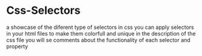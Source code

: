 # Css-Selectors
a showcase of the diferent type of selectors in css
you can apply selectors in your html files to make them colorfull and unique
in the description of the css file you will se comments about the functionality of each selector and property
